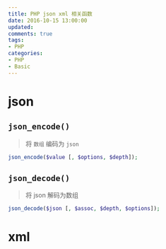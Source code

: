 ```yaml
---
title: PHP json xml 相关函数
date: 2016-10-15 13:00:00
updated:
comments: true
tags:
- PHP
categories:
- PHP
- Basic
---
```


# json

## `json_encode()`

>将 `数组` 编码为 `json`

<!--more-->

```php
json_encode($value [, $options, $depth]);
```

## `json_decode()`

>将 json 解码为数组

```php
json_decode($json [, $assoc, $depth, $options]);
```

# xml
